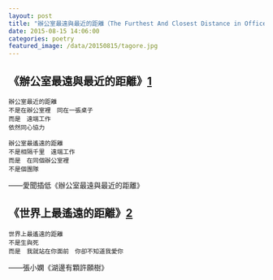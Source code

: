 ```yaml
---
layout: post
title: "辦公室最遠與最近的距離（The Furthest And Closest Distance in Office）"
date: 2015-08-15 14:06:00
categories: poetry
featured_image: /data/20150815/tagore.jpg
---
```


## 《辦公室最遠與最近的距離》[1]
```
辦公室最近的距離
不是在辦公室裡　同在一張桌子
而是　遠端工作
依然同心協力

辦公室最遙遠的距離
不是相隔千里　遠端工作
而是　在同個辦公室裡
不是個團隊
```
——愛聞插低《辦公室最遠與最近的距離》

## 《世界上最遙遠的距離》[2]
```
世界上最遙遠的距離
不是生與死
而是　我就站在你面前　你卻不知道我愛你
```
——張小嫻《湖邊有顆許願樹》

[1]: https://www.facebook.com/itoyxd/posts/10153079499306659
[2]: https://jagwingchan.wordpress.com/2011/07/22/%E4%B8%96%E7%95%8C%E4%B8%8A%E6%9C%80%E9%81%99%E9%81%A0%E7%9A%84%E8%B7%9D%E9%9B%A2%E9%8C%AF%E8%AD%AF%E6%9D%BF%E7%B6%B2%E4%B8%8A%E6%B5%81%E5%82%B3%E7%9A%84%E5%85%B8%E6%95%85/
